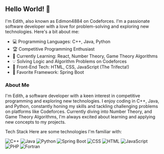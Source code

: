 ## Hello World! 👋

I'm Edith, also known as Edimon4884 on Codeforces. I'm a passionate software developer with a love for problem-solving and exploring new technologies. Here's a bit about me:

- 💻 Programming Languages: C++, Java, Python
- 🏆 Competitive Programming Enthusiast
- 🌱 Currently Learning: React, Number Theory, Game Theory Algorithms
- 💡 Solving Logic and Algorithm Problems on Codeforces
- 🔧 Front-End Tech: HTML, CSS, JavaScript (The Trifecta!)
- 🚀 Favorite Framework: Spring Boot
  
### About Me
I'm Edith, a software developer with a keen interest in competitive programming and exploring new technologies. I enjoy coding in C++, Java, and Python, constantly honing my skills and tackling challenging problems on platforms like Codeforces. Currently diving into Number Theory, and Game Theory Algorithms, I'm always excited about learning and applying new concepts to my projects.

Tech Stack
Here are some technologies I'm familiar with:

 ![C++](https://img.shields.io/badge/-C++-00599C?style=flat&logo=c%2B%2B&logoColor=white)
 ![Java](https://img.shields.io/badge/-Java-007396?style=flat&logo=java&logoColor=white)
 ![Python](https://img.shields.io/badge/-Python-3776AB?style=flat&logo=python&logoColor=white)
 ![Spring Boot](https://img.shields.io/badge/-Spring%20Boot-6DB33F?style=flat&logo=spring&logoColor=white)
 ![CSS](https://img.shields.io/badge/-CSS-1572B6?style=flat&logo=css3&logoColor=white)
 ![HTML](https://img.shields.io/badge/-HTML-E34F26?style=flat&logo=html5&logoColor=white)
 ![JavaScript](https://img.shields.io/badge/-JavaScript-F7DF1E?style=flat&logo=javascript&logoColor=black)
 ![PHP](https://img.shields.io/badge/-PHP-777BB4?style=flat&logo=php&logoColor=white)
 ![Fortran](https://img.shields.io/badge/-Fortran-734F96?style=flat)


